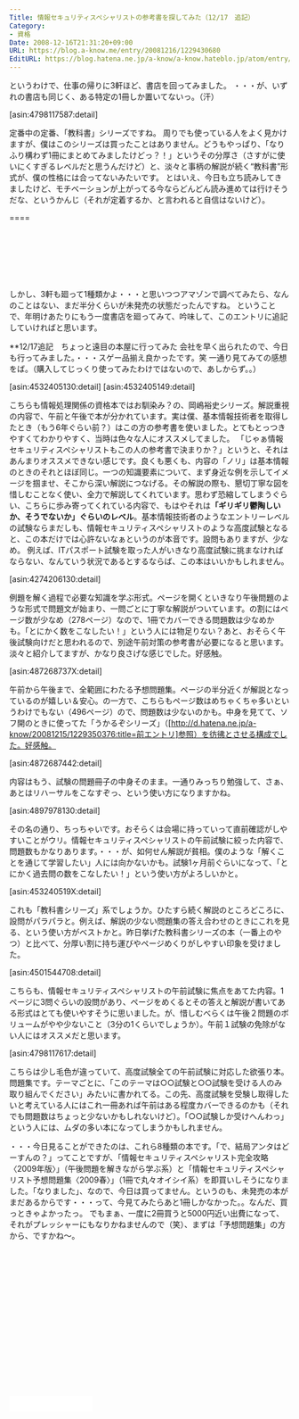 ```yaml
---
Title: 情報セキュリティスペシャリストの参考書を探してみた（12/17　追記）
Category:
- 資格
Date: 2008-12-16T21:31:20+09:00
URL: https://blog.a-know.me/entry/20081216/1229430680
EditURL: https://blog.hatena.ne.jp/a-know/a-know.hateblo.jp/atom/entry/12921228815727980141
---
```


というわけで、仕事の帰りに3軒ほど、書店を回ってみました。
・・・が、いずれの書店も同じく、ある特定の1冊しか置いてないっ。（汗）


[asin:4798117587:detail]


定番中の定番、「教科書」シリーズですね。
周りでも使っている人をよく見かけますが、僕はこのシリーズは買ったことはありません。どうもやっぱり、「なりふり構わず1冊にまとめてみましたけどっ？！」というその分厚さ（さすがに使いにくすぎるレベルだと思うんだけど）と、淡々と事柄の解説が続く“教科書”形式が、僕の性格には合ってないみたいです。
とはいえ、今日も立ち読みしてきましたけど、モチベーションが上がってる今ならどんどん読み進めては行けそうだな、というかんじ（それが定着するか、と言われると自信はないけど）。

====

<script async src="//pagead2.googlesyndication.com/pagead/js/adsbygoogle.js"></script>
<!-- article-top -->
<ins class="adsbygoogle"
     style="display:inline-block;width:728px;height:90px"
     data-ad-client="ca-pub-3463034538369189"
     data-ad-slot="8367620130"></ins>
<script>
(adsbygoogle = window.adsbygoogle || []).push({});
</script>


しかし、3軒も廻って1種類かよ・・・と思いつつアマゾンで調べてみたら、なんのことはない、まだ半分くらいが未発売の状態だったんですね。
ということで、年明けあたりにもう一度書店を廻ってみて、吟味して、このエントリに追記していければと思います。


**12/17追記　ちょっと遠目の本屋に行ってみた
会社を早く出られたので、今日も行ってみました。・・・スゲー品揃え良かったです。笑
一通り見てみての感想をば。（購入してじっくり使ってみたわけではないので、あしからず。。）


[asin:4532405130:detail]
[asin:4532405149:detail]


こちらも情報処理関係の資格本ではお馴染み？の、岡嶋裕史シリーズ。解説重視の内容で、午前と午後で本が分かれています。実は僕、基本情報技術者を取得したとき（もう6年ぐらい前？）はこの方の参考書を使いました。とてもとっつきやすくてわかりやすく、当時は色々な人にオススメしてました。
「じゃぁ情報セキュリティスペシャリストもこの人の参考書で決まりか？」というと、それはあんまりオススメできない感じです。良くも悪くも、内容の「ノリ」は基本情報のときのそれとほぼ同じ。一つの知識要素について、まず身近な例を示してイメージを掴ませ、そこから深い解説につなげる。その解説の際も、懇切丁寧な図を惜しむことなく使い、全力で解説してくれています。思わず恐縮してしまうぐらい、こちらに歩み寄ってくれている内容で、もはやそれは<span style="font-weight:bold;">「ギリギリ鬱陶しいか、そうでないか」ぐらいのレベル</span>。基本情報技術者のようなエントリーレベルの試験ならまだしも、情報セキュリティスペシャリストのような高度試験となると、この本だけでは心許ないなぁというのが本音です。設問もありますが、少なめ。
例えば、ITパスポート試験を取った人がいきなり高度試験に挑まなければならない、なんていう状況であるとするならば、この本はいいかもしれません。


[asin:4274206130:detail]


例題を解く過程で必要な知識を学ぶ形式。ページを開くといきなり午後問題のような形式で問題文が始まり、一問ごとに丁寧な解説がついています。の割にはページ数が少なめ（278ページ）なので、1冊でカバーできる問題数は少なめかも。「とにかく数をこなしたい！」という人には物足りない？あと、おそらく午後試験向けだと思われるので、別途午前対策の参考書が必要になると思います。
淡々と紹介してますが、かなり良さげな感じでした。好感触。


[asin:487268737X:detail]


午前から午後まで、全範囲にわたる予想問題集。ページの半分近くが解説となっているのが嬉しい＆安心。の一方で、こちらもページ数はめちゃくちゃ多いというわけでもない（496ページ）ので、問題数は少ないのかも。中身を見てて、ソフ開のときに使ってた「うかるぞシリーズ」（[http://d.hatena.ne.jp/a-know/20081215/1229350376:title=前エントリ]参照）を彷彿とさせる構成でした。好感触。


[asin:4872687442:detail]


内容はもう、試験の問題冊子の中身そのまま。一通りみっちり勉強して、さぁ、あとはリハーサルをこなすぞっ、という使い方になりますかね。


[asin:4897978130:detail]


その名の通り、ちっちゃいです。おそらくは会場に持っていって直前確認がしやすいことがウリ。情報セキュリティスペシャリストの午前試験に絞った内容で、問題数もかなりあります。・・・が、如何せん解説が貧相。僕のような「解くことを通じて学習したい」人には向かないかも。試験1ヶ月前ぐらいになって、「とにかく過去問の数をこなしたい！」という使い方がよろしいかと。


[asin:453240519X:detail]


これも「教科書シリーズ」系でしょうか。ひたすら続く解説のところどころに、設問がパラパラと。例えば、解説の少ない問題集の答え合わせのときにこれを見る、という使い方がベストかと。昨日挙げた教科書シリーズの本（一番上のやつ）と比べて、分厚い割に持ち運びやページめくりがしやすい印象を受けました。


[asin:4501544708:detail]


こちらも、情報セキュリティスペシャリストの午前試験に焦点をあてた内容。1ページに3問ぐらいの設問があり、ページをめくるとその答えと解説が書いてある形式はとても使いやすそうに思いました。が、惜しむべらくは午後２問題のボリュームがやや少ないこと（3分の1くらいでしょうか）。午前１試験の免除がない人にはオススメだと思います。


[asin:4798117617:detail]


こちらは少し毛色が違っていて、高度試験全ての午前試験に対応した欲張り本。問題集です。テーマごとに、「このテーマは○○試験と○○試験を受ける人のみ取り組んでください」みたいに書かれてる。この先、高度試験を受験し取得したいと考えている人にはこれ一冊あれば午前はある程度カバーできるのかも（それでも問題数はちょっと少ないかもしれないけど）。「○○試験しか受けへんわっ」という人には、ムダの多い本になってしまうかもしれません。


・・・今日見ることができたのは、これら8種類の本です。「で、結局アンタはどーすんの？」ってことですが、「情報セキュリティスペシャリスト完全攻略〈2009年版〉」（午後問題を解きながら学ぶ系）と「情報セキュリティスペシャリスト予想問題集〈2009春〉」（1冊で丸々オイシイ系）を即買いしそうになりました。「なりました」、なので、今日は買ってません。というのも、未発売の本がまだあるからです・・・って、今見てみたらあと1冊しかなかった。。なんだ、買っときゃよかったっ。
でもまぁ、一度に2冊買うと5000円近い出費になって、それがプレッシャーにもなりかねませんので（笑）、まずは「予想問題集」の方から、ですかね〜。


<script async src="//pagead2.googlesyndication.com/pagead/js/adsbygoogle.js"></script>
<!-- article-bottom2 -->
<ins class="adsbygoogle"
     style="display:inline-block;width:300px;height:250px"
     data-ad-client="ca-pub-3463034538369189"
     data-ad-slot="5274552934"></ins>
<script>
(adsbygoogle = window.adsbygoogle || []).push({});
</script>


<iframe src="//blog.hatena.ne.jp/a-know/a-know.hateblo.jp/subscribe/iframe" allowtransparency="true" frameborder="0" scrolling="no" width="150" height="28"></iframe>
